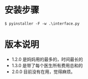 # 安装步骤
```
$ pyinstaller -F -w .\interface.py
```

# 版本说明
- 1.2.0 是妈妈用的最多的，时间最长的
- 1.3.0 是带了每个医生所有费用总和的
- 2.0.0 目前没有在用，觉得麻烦。

